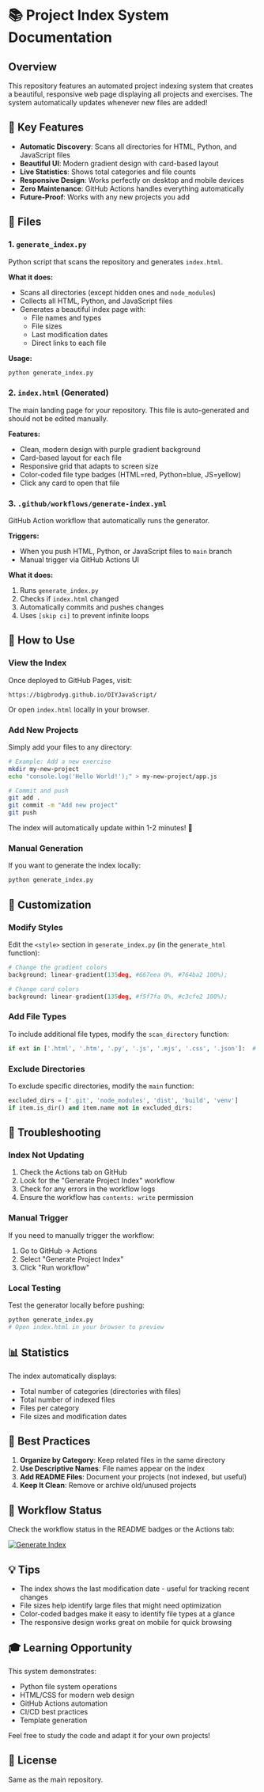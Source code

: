 # 📚 Project Index System Documentation

## Overview

This repository features an automated project indexing system that creates a beautiful, responsive web page displaying all projects and exercises. The system automatically updates whenever new files are added!

## 🎯 Key Features

- **Automatic Discovery**: Scans all directories for HTML, Python, and JavaScript files
- **Beautiful UI**: Modern gradient design with card-based layout
- **Live Statistics**: Shows total categories and file counts
- **Responsive Design**: Works perfectly on desktop and mobile devices
- **Zero Maintenance**: GitHub Actions handles everything automatically
- **Future-Proof**: Works with any new projects you add

## 📁 Files

### 1. `generate_index.py`
Python script that scans the repository and generates `index.html`.

**What it does:**
- Scans all directories (except hidden ones and `node_modules`)
- Collects all HTML, Python, and JavaScript files
- Generates a beautiful index page with:
  - File names and types
  - File sizes
  - Last modification dates
  - Direct links to each file

**Usage:**
```bash
python generate_index.py
```

### 2. `index.html` (Generated)
The main landing page for your repository. This file is auto-generated and should not be edited manually.

**Features:**
- Clean, modern design with purple gradient background
- Card-based layout for each file
- Responsive grid that adapts to screen size
- Color-coded file type badges (HTML=red, Python=blue, JS=yellow)
- Click any card to open that file

### 3. `.github/workflows/generate-index.yml`
GitHub Action workflow that automatically runs the generator.

**Triggers:**
- When you push HTML, Python, or JavaScript files to `main` branch
- Manual trigger via GitHub Actions UI

**What it does:**
1. Runs `generate_index.py`
2. Checks if `index.html` changed
3. Automatically commits and pushes changes
4. Uses `[skip ci]` to prevent infinite loops

## 🚀 How to Use

### View the Index

Once deployed to GitHub Pages, visit:
```
https://bigbrodyg.github.io/DIYJavaScript/
```

Or open `index.html` locally in your browser.

### Add New Projects

Simply add your files to any directory:

```bash
# Example: Add a new exercise
mkdir my-new-project
echo "console.log('Hello World!');" > my-new-project/app.js

# Commit and push
git add .
git commit -m "Add new project"
git push
```

The index will automatically update within 1-2 minutes! 🎉

### Manual Generation

If you want to generate the index locally:

```bash
python generate_index.py
```

## 🎨 Customization

### Modify Styles

Edit the `<style>` section in `generate_index.py` (in the `generate_html` function):

```python
# Change the gradient colors
background: linear-gradient(135deg, #667eea 0%, #764ba2 100%);

# Change card colors
background: linear-gradient(135deg, #f5f7fa 0%, #c3cfe2 100%);
```

### Add File Types

To include additional file types, modify the `scan_directory` function:

```python
if ext in ['.html', '.htm', '.py', '.js', '.mjs', '.css', '.json']:  # Add more extensions
```

### Exclude Directories

To exclude specific directories, modify the `main` function:

```python
excluded_dirs = ['.git', 'node_modules', 'dist', 'build', 'venv']
if item.is_dir() and item.name not in excluded_dirs:
```

## 🔧 Troubleshooting

### Index Not Updating

1. Check the Actions tab on GitHub
2. Look for the "Generate Project Index" workflow
3. Check for any errors in the workflow logs
4. Ensure the workflow has `contents: write` permission

### Manual Trigger

If you need to manually trigger the workflow:
1. Go to GitHub → Actions
2. Select "Generate Project Index"
3. Click "Run workflow"

### Local Testing

Test the generator locally before pushing:

```bash
python generate_index.py
# Open index.html in your browser to preview
```

## 📊 Statistics

The index automatically displays:
- Total number of categories (directories with files)
- Total number of indexed files
- Files per category
- File sizes and modification dates

## 🌟 Best Practices

1. **Organize by Category**: Keep related files in the same directory
2. **Use Descriptive Names**: File names appear on the index
3. **Add README Files**: Document your projects (not indexed, but useful)
4. **Keep It Clean**: Remove or archive old/unused projects

## 🚦 Workflow Status

Check the workflow status in the README badges or the Actions tab:

[![Generate Index](https://github.com/bigBrodyG/DIYJavaScript/actions/workflows/generate-index.yml/badge.svg)](https://github.com/bigBrodyG/DIYJavaScript/actions/workflows/generate-index.yml)

## 💡 Tips

- The index shows the last modification date - useful for tracking recent changes
- File sizes help identify large files that might need optimization
- Color-coded badges make it easy to identify file types at a glance
- The responsive design works great on mobile for quick browsing

## 🎓 Learning Opportunity

This system demonstrates:
- Python file system operations
- HTML/CSS for modern web design
- GitHub Actions automation
- CI/CD best practices
- Template generation

Feel free to study the code and adapt it for your own projects!

## 📝 License

Same as the main repository.
